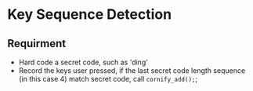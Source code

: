 # Key Sequence Detection

## Requirment
- Hard code a secret code, such as 'ding'
- Record the keys user pressed, if the last secret code length sequence (in this case 4) match secret code, call `cornify_add();`;



